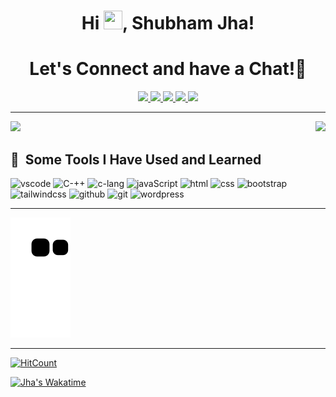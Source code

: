 <h1 align="center"> Hi <img src="https://github.com/TheDudeThatCode/TheDudeThatCode/blob/master/Assets/wave.gif" height="30px" transform = 'translateY("40px")' width="30px" >, Shubham Jha! </h1>

<h1 align="center">
  Let's Connect and have a Chat!💬
</h1>

<p align="center">
<a href="#">
  <img height="50" src="https://user-images.githubusercontent.com/46517096/166972883-f5f1d88c-0246-4374-88ac-ded0f2cf0699.png"/>
</a>
<a href="https://www.linkedin.com/in/07jhashubham/">
  <img height="50" src="https://user-images.githubusercontent.com/46517096/166973395-19676cd8-f8ec-4abf-83ff-da8243505b82.png"/>
</a>
<a href="https://dev.to/07jhashubham">
  <img height="50" src="https://user-images.githubusercontent.com/46517096/166974096-7aeecad4-483e-4c85-983f-f4b37b3f794e.png"/>
</a>
<a href="https://twitter.com/07jhashubham">
  <img height="50" src="https://user-images.githubusercontent.com/46517096/166974271-91dfa250-d70b-4cb9-8707-f1bda1b708c3.png"/>
</a>
<a href="https://www.instagram.com/07jhashubham/">
  <img height="50" src="https://user-images.githubusercontent.com/46517096/166974368-9798f39f-1f46-499c-b14e-81f0a3f83a06.png"/>
</a>
</p>

---

<p >
  <img src= "https://github-readme-stats.vercel.app/api?username=07jhashubham&show_icons=true&theme=highcontrast" align="left">
<!--   <img src= "https://i.giphy.com/media/q217GUnfKAmJlFcjBX/giphy.webp"> -->
  <p align="right" margin-top="10px">
  <img src= "https://github-readme-stats.vercel.app/api/top-langs/?username=07jhashubham&langs_count=3" style="margin-right: '30px'" >
   </p>
 </p>
 <h2> 🚀 &nbsp;Some Tools I Have Used and Learned</h2>
 <p align="left">
 <img src="https://cdn.jsdelivr.net/gh/devicons/devicon/icons/vscode/vscode-original.svg" alt="vscode" width="45" height="45" />
 <img src="https://cdn.jsdelivr.net/gh/devicons/devicon/icons/cplusplus/cplusplus-original.svg" alt="C-++"  width="45" height="45" />
 <img src="https://cdn.jsdelivr.net/gh/devicons/devicon/icons/c/c-original.svg" alt="c-lang"  width="45" height="45" />
 <img src="https://cdn.jsdelivr.net/gh/devicons/devicon/icons/javascript/javascript-original.svg" alt="javaScript"  width="45" height="45" />
 <img src="https://cdn.jsdelivr.net/gh/devicons/devicon/icons/html5/html5-original.svg" alt="html"  width="45" height="45" />
 <img src="https://cdn.jsdelivr.net/gh/devicons/devicon/icons/css3/css3-original.svg" alt="css"  width="45" height="45" />
 <img src="https://cdn.jsdelivr.net/gh/devicons/devicon/icons/bootstrap/bootstrap-original.svg" alt="bootstrap"  width="45" height="45" />
 <img src="https://cdn.jsdelivr.net/gh/devicons/devicon/icons/tailwindcss/tailwindcss-plain.svg" alt="tailwindcss"  width="45" height="45" />
 <img src="https://cdn.jsdelivr.net/gh/devicons/devicon/icons/github/github-original.svg" alt="github"  width="45" height="45" />
 <img src="https://cdn.jsdelivr.net/gh/devicons/devicon/icons/git/git-original.svg" alt="git"  width="45" height="45" />
 <img src="https://cdn.jsdelivr.net/gh/devicons/devicon/icons/wordpress/wordpress-plain.svg" alt="wordpress"  width="45" height="45" />
 </p>
 
 ---

 ![Snake animation](https://github.com/07jhashubham/07jhashubham/blob/output/github-contribution-grid-snake.svg)
 
 ---
 

[![HitCount](https://hits.dwyl.com/07jhashubham/07jhashubham.svg?style=flat-square)](http://hits.dwyl.com/07jhashubham/07jhashubham)

[![Jha's Wakatime](https://github-readme-stats.vercel.app/api/wakatime?username=07jhashubham)](https://github.com/anuraghazra/github-readme-stats)
 

 





 
          
 
            
 

<!--  ![Anurag's GitHub stats](https://github-readme-stats.vercel.app/api?username=07jhashubham&show_icons=true&theme=highcontrast)                 [![Top Langs](https://github-readme-stats.vercel.app/api/top-langs/?username=07jhashubham&layout=compact)](https://github.com/anuraghazra/github-readme-stats) 
 -->


 
 
 


<div 
